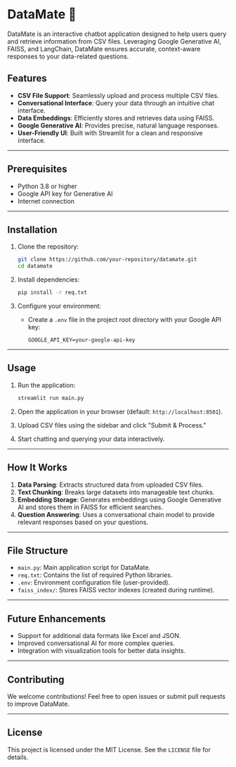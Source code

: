 # DataMate 🤖

DataMate is an interactive chatbot application designed to help users query and retrieve information from CSV files. Leveraging Google Generative AI, FAISS, and LangChain, DataMate ensures accurate, context-aware responses to your data-related questions.

## Features

- **CSV File Support**: Seamlessly upload and process multiple CSV files.
- **Conversational Interface**: Query your data through an intuitive chat interface.
- **Data Embeddings**: Efficiently stores and retrieves data using FAISS.
- **Google Generative AI**: Provides precise, natural language responses.
- **User-Friendly UI**: Built with Streamlit for a clean and responsive interface.

---

## Prerequisites

- Python 3.8 or higher
- Google API key for Generative AI
- Internet connection

---

## Installation

1. Clone the repository:

   ```bash
   git clone https://github.com/your-repository/datamate.git
   cd datamate
   ```

2. Install dependencies:

   ```bash
   pip install -r req.txt
   ```

3. Configure your environment:

   - Create a `.env` file in the project root directory with your Google API key:

     ```env
     GOOGLE_API_KEY=your-google-api-key
     ```

---

## Usage

1. Run the application:

   ```bash
   streamlit run main.py
   ```

2. Open the application in your browser (default: `http://localhost:8501`).

3. Upload CSV files using the sidebar and click "Submit & Process."

4. Start chatting and querying your data interactively.

---

## How It Works

1. **Data Parsing**: Extracts structured data from uploaded CSV files.
2. **Text Chunking**: Breaks large datasets into manageable text chunks.
3. **Embedding Storage**: Generates embeddings using Google Generative AI and stores them in FAISS for efficient searches.
4. **Question Answering**: Uses a conversational chain model to provide relevant responses based on your questions.

---

## File Structure

- `main.py`: Main application script for DataMate.
- `req.txt`: Contains the list of required Python libraries.
- `.env`: Environment configuration file (user-provided).
- `faiss_index/`: Stores FAISS vector indexes (created during runtime).

---

## Future Enhancements

- Support for additional data formats like Excel and JSON.
- Improved conversational AI for more complex queries.
- Integration with visualization tools for better data insights.

---

## Contributing

We welcome contributions! Feel free to open issues or submit pull requests to improve DataMate.

---

## License

This project is licensed under the MIT License. See the `LICENSE` file for details.